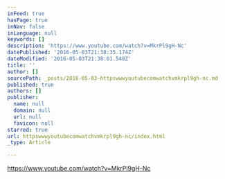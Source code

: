 ```yaml
---
inFeed: true
hasPage: true
inNav: false
inLanguage: null
keywords: []
description: 'https://www.youtube.com/watch?v=MkrPl9gH-Nc'
datePublished: '2016-05-03T21:38:35.174Z'
dateModified: '2016-05-03T21:38:01.548Z'
title: ''
author: []
sourcePath: _posts/2016-05-03-httpswwwyoutubecomwatchvmkrpl9gh-nc.md
published: true
authors: []
publisher:
  name: null
  domain: null
  url: null
  favicon: null
starred: true
url: httpswwwyoutubecomwatchvmkrpl9gh-nc/index.html
_type: Article

---
```

https://www.youtube.com/watch?v=MkrPl9gH-Nc